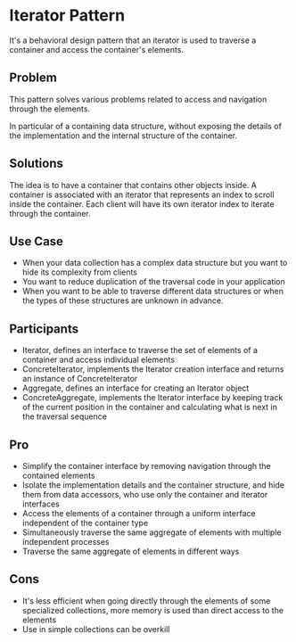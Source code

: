 # Iterator Pattern

It's a behavioral design pattern that an iterator is used to traverse a container and access the container's elements.

## Problem

This pattern solves various problems related to access and navigation through the elements.

In particular of a containing data structure, without exposing the details of the implementation and the internal structure of the container.

## Solutions

The idea is to have a container that contains other objects inside.
A container is associated with an iterator that represents an index to scroll inside the container.
Each client will have its own iterator index to iterate through the container.

## Use Case

- When your data collection has a complex data structure but you want to hide its complexity from clients
- You want to reduce duplication of the traversal code in your application
- When you want to be able to traverse different data structures or when the types of these structures are unknown in advance.

## Participants

- Iterator, defines an interface to traverse the set of elements of a container and access individual elements
- ConcreteIterator, implements the Iterator creation interface and returns an instance of ConcreteIterator
- Aggregate, defines an interface for creating an Iterator object
- ConcreteAggregate, implements the Iterator interface by keeping track of the current position in the container and calculating what is next in the traversal sequence

## Pro

- Simplify the container interface by removing navigation through the contained elements
- Isolate the implementation details and the container structure, and hide them from data accessors, who use only the container and iterator interfaces
- Access the elements of a container through a uniform interface independent of the container type
- Simultaneously traverse the same aggregate of elements with multiple independent processes
- Traverse the same aggregate of elements in different ways

## Cons

- It's less efficient when going directly through the elements of some specialized collections, more memory is used than direct access to the elements
- Use in simple collections can be overkill
